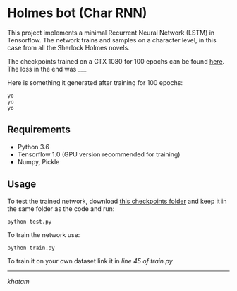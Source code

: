 # Holmes bot (Char RNN)

This project implements a minimal Recurrent Neural Network (LSTM) in Tensorflow. The network trains and samples on a character level, in this case from all the Sherlock Holmes novels.

The checkpoints trained on a GTX 1080 for 100 epochs can be found [here](). The loss in the end was ___

Here is something it generated after training for 100 epochs:
```
yo
yo
yo
```

## Requirements

* Python 3.6
* Tensorflow 1.0 (GPU version recommended for training)
* Numpy, Pickle

## Usage

To test the trained network, download [this checkpoints folder]() and keep it in the same folder as the code and run:
```
python test.py
```

To train the network use:
```
python train.py
```

To train it on your own dataset link it in *line 45 of train.py*

---
*khatam*
